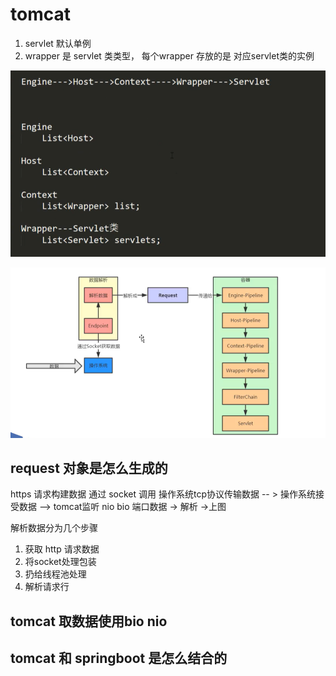 # tomcat

1. servlet 默认单例
2. wrapper 是 servlet 类类型， 每个wrapper 存放的是 对应servlet类的实例

![image-20200920195128210](tomcat.assets/image-20200920195128210.png)

![image-20200921095205754](tomcat.assets/image-20200921095205754.png)

## request 对象是怎么生成的

https 请求构建数据 通过 socket 调用 操作系统tcp协议传输数据 -- > 操作系统接受数据 -->   tomcat监听 nio bio 端口数据 -> 解析 ->上图

解析数据分为几个步骤

1. 获取 http 请求数据
2. 将socket处理包装
3. 扔给线程池处理
4. 解析请求行

## tomcat 取数据使用bio nio

## tomcat 和 springboot 是怎么结合的